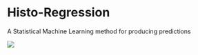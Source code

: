 # Histo-Regression
A Statistical Machine Learning method for producing predictions

<img src="https://render.githubusercontent.com/render/math?math= \widehat{Y}=\begin{cases}T_{Y\inC_{1}}(Y)&X\inC_{1}\\T_{Y\inC_{2}}(Y)&X\inC_{2}\\...&...\\T_{Y\inC_{i}}(Y)&X\in C_{i}\\...&...\\T_{Y\inC_{k}}(Y)&X\inC_{k}\end{cases}">


